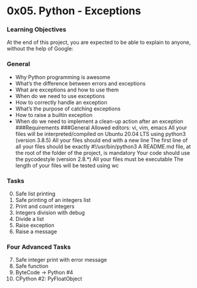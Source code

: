 # 0x05. Python - Exceptions


### Learning Objectives

At the end of this project, you are expected to be able to explain to anyone, without the help of Google:

### General

- Why Python programming is awesome
- What’s the difference between errors and exceptions
- What are exceptions and how to use them
- When do we need to use exceptions
- How to correctly handle an exception
- What’s the purpose of catching exceptions
- How to raise a builtin exception
- When do we need to implement a clean-up action after an exception
###Requirements
###General
Allowed editors: vi, vim, emacs
All your files will be interpreted/compiled on Ubuntu 20.04 LTS using python3 (version 3.8.5)
All your files should end with a new line
The first line of all your files should be exactly #!/usr/bin/python3
A README.md file, at the root of the folder of the project, is mandatory
Your code should use the pycodestyle (version 2.8.*)
All your files must be executable
The length of your files will be tested using wc


### Tasks
0. Safe list printing 
1. Safe printing of an integers list 
2. Print and count integers 
3. Integers division with debug 
4. Divide a list 
5. Raise exception 
6. Raise a message 


###   Four Advanced Tasks
7. Safe integer print with error message 
8. Safe function 
9. ByteCode -> Python #4 
10. CPython #2: PyFloatObject 

